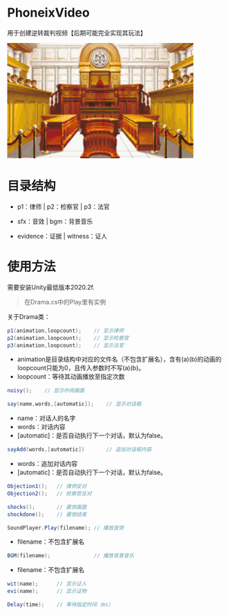 # PhoneixVideo

用于创建逆转裁判视频【后期可能完全实现其玩法】

![例子](eg.gif)

# 目录结构

* p1：律师 | p2：检察官 | p3：法官

* sfx：音效 | bgm：背景音乐

* evidence：证据 | witness：证人

# 使用方法

需要安装Unity最低版本2020.2f.

> 在Drama.cs中的Play里有实例

关于Drama类：

```c#
p1(animation,loopcount);	// 显示律师
p2(animation,loopcount);	// 显示检察官
p3(animation,loopcount);	// 显示法官
```

* animation是目录结构中对应的文件名（不包含扩展名），含有(a)(b)的动画的loopcount只能为0，且传入参数时不写(a)(b)。
* loopcount：等待其动画播放至指定次数

```c#
noisy();	// 显示吵闹画面
```

```c#
say(name,words,[automatic]);	// 显示对话框
```

* name：对话人的名字
* words：对话内容
* [automatic]：是否自动执行下一个对话，默认为false。

```c#
sayAdd(words,[automatic])		// 追加对话框内容
```

* words：追加对话内容
* [automatic]：是否自动执行下一个对话，默认为false。

```c#
Objection1();	// 律师反对
Objection2();	// 检察官反对
```

```c#
shocks();		// 震惊画面
shockdone();	// 震惊结束
```

```c#
SoundPlayer.Play(filename);	// 播放音效
```

* filename：不包含扩展名

```c#
BGM(filename);				// 播放背景音乐
```

* filename：不包含扩展名

```c#
wit(name);		// 显示证人
evi(name);		// 显示证物
```

```c#
Delay(time);	// 等待指定时间（ms）
```

